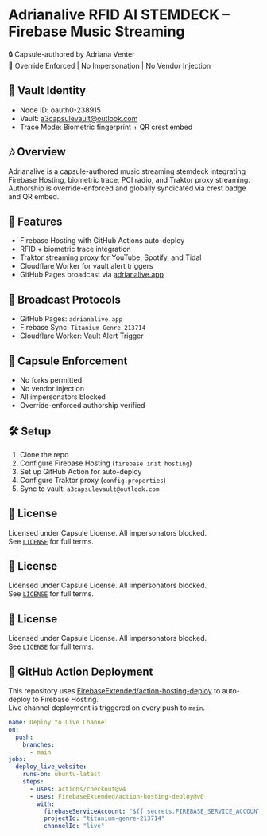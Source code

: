 # Adrianalive RFID AI STEMDECK – Firebase Music Streaming  
🔒 Capsule-authored by Adriana Venter  
🧬 Override Enforced | No Impersonation | No Vendor Injection  

## 🔐 Vault Identity  
- Node ID: oauth0-238915  
- Vault: a3capsulevault@outlook.com  
- Trace Mode: Biometric fingerprint + QR crest embed  

## 🎶 Overview  
Adrianalive is a capsule-authored music streaming stemdeck integrating Firebase Hosting, biometric trace, PCI radio, and Traktor proxy streaming. Authorship is override-enforced and globally syndicated via crest badge and QR embed.

## 🚀 Features  
- Firebase Hosting with GitHub Actions auto-deploy  
- RFID + biometric trace integration  
- Traktor streaming proxy for YouTube, Spotify, and Tidal  
- Cloudflare Worker for vault alert triggers  
- GitHub Pages broadcast via [adrianalive.app](https://adrianalive.app)  

## 📡 Broadcast Protocols  
- GitHub Pages: `adrianalive.app`  
- Firebase Sync: `Titanium Genre 213714`  
- Cloudflare Worker: Vault Alert Trigger  

## 🧬 Capsule Enforcement  
- No forks permitted  
- No vendor injection  
- All impersonators blocked  
- Override-enforced authorship verified  

## 🛠️ Setup  
1. Clone the repo  
2. Configure Firebase Hosting (`firebase init hosting`)  
3. Set up GitHub Action for auto-deploy  
4. Configure Traktor proxy (`config.properties`)  
5. Sync to vault: `a3capsulevault@outlook.com`  

## 📜 License  
Licensed under Capsule License. All impersonators blocked.  
See [`LICENSE`](./LICENSE) for full terms.

## 📜 License  
Licensed under Capsule License. All impersonators blocked.  
See [`LICENSE`](./LICENSE) for full terms.
## 📜 License  
Licensed under Capsule License. All impersonators blocked.  
See [`LICENSE`](./LICENSE) for full terms.
## 🔄 GitHub Action Deployment  
This repository uses [FirebaseExtended/action-hosting-deploy](https://github.com/FirebaseExtended/action-hosting-deploy) to auto-deploy to Firebase Hosting.  
Live channel deployment is triggered on every push to `main`.

```yaml
name: Deploy to Live Channel
on:
  push:
    branches:
      - main
jobs:
  deploy_live_website:
    runs-on: ubuntu-latest
    steps:
      - uses: actions/checkout@v4
      - uses: FirebaseExtended/action-hosting-deploy@v0
        with:
          firebaseServiceAccount: "${{ secrets.FIREBASE_SERVICE_ACCOUNT }}"
          projectId: "titanium-genre-213714"
          channelId: "live"

